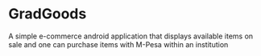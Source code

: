 # GradGoods
A simple e-commerce android application that displays available items on sale and one can purchase items with M-Pesa within an institution
